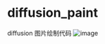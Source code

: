 # diffusion_paint
diffusion 图片绘制代码
![image](https://github.com/user-attachments/assets/3572bc75-00ce-4b34-9964-81503093f016)
